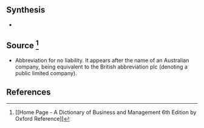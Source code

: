 ## Synthesis
- 
## Source [^1]
- Abbreviation for no liability. It appears after the name of an Australian company, being equivalent to the British abbreviation plc (denoting a public limited company).
## References

[^1]: [[Home Page - A Dictionary of Business and Management 6th Edition by Oxford Reference]]